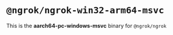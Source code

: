 # `@ngrok/ngrok-win32-arm64-msvc`

This is the **aarch64-pc-windows-msvc** binary for `@ngrok/ngrok`
